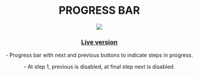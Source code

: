 
<h1 align="center">
PROGRESS BAR
</h1>
<p align="center">
<img src ="https://media.giphy.com/media/v1.Y2lkPTc5MGI3NjExMzYxMmIwZTVjNWY5OWMyMGI3NDIwZGZiYzJkM2VlZTNmNmUzODVhYSZjdD1n/lAVgVWgIL3LWhLUbyO/giphy.gif">
<h3 align="center"><a href="js-progress-bar.netlify.app">Live version</a></h3>
<p align="center">
- Progress bar with next and previous buttons to indicate steps in progress.
</p>
<p align="center">
- At step 1, previous is disabled, at final step next is disabled.
</p>
